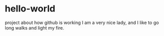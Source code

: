 # hello-world
project about how github is working
I am a very nice lady, and I like to go long walks and light my fire.

